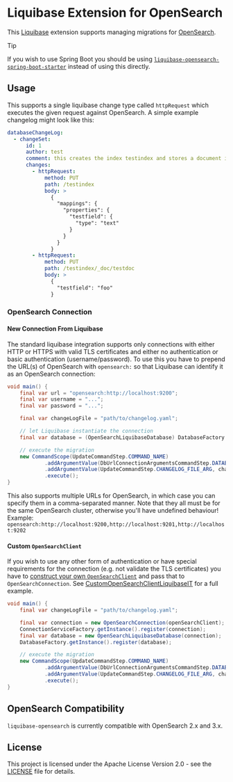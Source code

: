 # Liquibase Extension for OpenSearch

This [Liquibase] extension supports managing migrations for [OpenSearch].

> [!TIP]
> If you wish to use Spring Boot you should be using [`liquibase-opensearch-spring-boot-starter`] instead of using this directly.

## Usage
This supports a single liquibase change type called `httpRequest` which executes the given request against OpenSearch.
A simple example changelog might look like this:
```yaml
databaseChangeLog:
  - changeSet:
      id: 1
      author: test
      comment: this creates the index testindex and stores a document in it
      changes:
        - httpRequest:
            method: PUT
            path: /testindex
            body: >
              {
                "mappings": {
                  "properties": {
                    "testfield": {
                      "type": "text"
                    }
                  }
                }
              }
        - httpRequest:
            method: PUT
            path: /testindex/_doc/testdoc
            body: >
              {
                "testfield": "foo"
              }
```

### OpenSearch Connection

#### New Connection From Liquibase

The standard liquibase integration supports only connections with either HTTP or HTTPS with valid TLS certificates and
either no authentication or basic authentication (username/password). To use this you have to prepend the URL(s) of
OpenSearch with `opensearch:` so that Liquibase can identify it as an OpenSearch connection:
```java
void main() {
    final var url = "opensearch:http://localhost:9200";
    final var username = "...";
    final var password = "...";

    final var changeLogFile = "path/to/changelog.yaml";

    // let Liquibase instantiate the connection
    final var database = (OpenSearchLiquibaseDatabase) DatabaseFactory.getInstance().openDatabase(url, username, password, null, null);

    // execute the migration
    new CommandScope(UpdateCommandStep.COMMAND_NAME)
            .addArgumentValue(DbUrlConnectionArgumentsCommandStep.DATABASE_ARG, database)
            .addArgumentValue(UpdateCommandStep.CHANGELOG_FILE_ARG, changeLogFile)
            .execute();
}
```

This also supports multiple URLs for OpenSearch, in which case you can specify them in a comma-separated manner. Note
that they all must be for the same OpenSearch cluster, otherwise you'll have undefined behaviour!
Example: `opensearch:http://localhost:9200,http://localhost:9201,http://localhost:9202`

#### Custom `OpenSearchClient`

If you wish to use any other form of authentication
or have special requirements for the connection (e.g. not validate the TLS certificates) you have to [construct your own
`OpenSearchClient`][custom-client] and pass that to `OpenSearchConnection`. See [CustomOpenSearchClientLiquibaseIT] for a full example.

```java
void main() {
    final var changeLogFile = "path/to/changelog.yaml";

    final var connection = new OpenSearchConnection(openSearchClient);
    ConnectionServiceFactory.getInstance().register(connection);
    final var database = new OpenSearchLiquibaseDatabase(connection);
    DatabaseFactory.getInstance().register(database);

    // execute the migration
    new CommandScope(UpdateCommandStep.COMMAND_NAME)
            .addArgumentValue(DbUrlConnectionArgumentsCommandStep.DATABASE_ARG, database)
            .addArgumentValue(UpdateCommandStep.CHANGELOG_FILE_ARG, changeLogFile)
            .execute();
}
```

## OpenSearch Compatibility

`liquibase-opensearch` is currently compatible with OpenSearch 2.x and 3.x.

## License
This project is licensed under the Apache License Version 2.0 - see the [LICENSE] file for details.

[Liquibase]: https://www.liquibase.com/
[OpenSearch]: https://opensearch.org/
[`liquibase-opensearch-spring-boot-starter`]: https://github.com/liquibase/liquibase-opensearch-springboot-starter/
[custom-client]: https://docs.opensearch.org/docs/latest/clients/java/
[CustomOpenSearchClientLiquibaseIT]: src/test/java/liquibase/ext/opensearch/CustomOpenSearchClientLiquibaseIT.java
[LICENSE]: LICENSE
